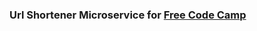 ### Url Shortener Microservice for [Free Code Camp](https://www.freecodecamp.com/challenges/url-shortener-microservice)